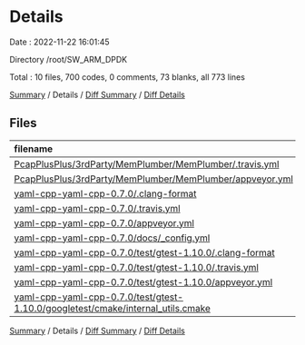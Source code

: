 # Details

Date : 2022-11-22 16:01:45

Directory /root/SW_ARM_DPDK

Total : 10 files,  700 codes, 0 comments, 73 blanks, all 773 lines

[Summary](results.md) / Details / [Diff Summary](diff.md) / [Diff Details](diff-details.md)

## Files
| filename | language | code | comment | blank | total |
| :--- | :--- | ---: | ---: | ---: | ---: |
| [PcapPlusPlus/3rdParty/MemPlumber/MemPlumber/.travis.yml](/PcapPlusPlus/3rdParty/MemPlumber/MemPlumber/.travis.yml) | YAML | 15 | 0 | 6 | 21 |
| [PcapPlusPlus/3rdParty/MemPlumber/MemPlumber/appveyor.yml](/PcapPlusPlus/3rdParty/MemPlumber/MemPlumber/appveyor.yml) | YAML | 37 | 0 | 6 | 43 |
| [yaml-cpp-yaml-cpp-0.7.0/.clang-format](/yaml-cpp-yaml-cpp-0.7.0/.clang-format) | YAML | 46 | 0 | 2 | 48 |
| [yaml-cpp-yaml-cpp-0.7.0/.travis.yml](/yaml-cpp-yaml-cpp-0.7.0/.travis.yml) | YAML | 34 | 0 | 4 | 38 |
| [yaml-cpp-yaml-cpp-0.7.0/appveyor.yml](/yaml-cpp-yaml-cpp-0.7.0/appveyor.yml) | YAML | 25 | 0 | 4 | 29 |
| [yaml-cpp-yaml-cpp-0.7.0/docs/_config.yml](/yaml-cpp-yaml-cpp-0.7.0/docs/_config.yml) | YAML | 1 | 0 | 0 | 1 |
| [yaml-cpp-yaml-cpp-0.7.0/test/gtest-1.10.0/.clang-format](/yaml-cpp-yaml-cpp-0.7.0/test/gtest-1.10.0/.clang-format) | YAML | 4 | 0 | 1 | 5 |
| [yaml-cpp-yaml-cpp-0.7.0/test/gtest-1.10.0/.travis.yml](/yaml-cpp-yaml-cpp-0.7.0/test/gtest-1.10.0/.travis.yml) | YAML | 67 | 0 | 7 | 74 |
| [yaml-cpp-yaml-cpp-0.7.0/test/gtest-1.10.0/appveyor.yml](/yaml-cpp-yaml-cpp-0.7.0/test/gtest-1.10.0/appveyor.yml) | YAML | 134 | 0 | 21 | 155 |
| [yaml-cpp-yaml-cpp-0.7.0/test/gtest-1.10.0/googletest/cmake/internal_utils.cmake](/yaml-cpp-yaml-cpp-0.7.0/test/gtest-1.10.0/googletest/cmake/internal_utils.cmake) | CMake | 337 | 0 | 22 | 359 |

[Summary](results.md) / Details / [Diff Summary](diff.md) / [Diff Details](diff-details.md)